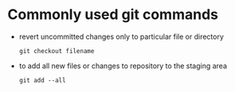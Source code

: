 # Commonly used git commands

 - revert uncommitted changes only to particular file or directory

    ```git checkout filename```

 - to add all new files or changes to repository to the staging area

    ```git add --all```
